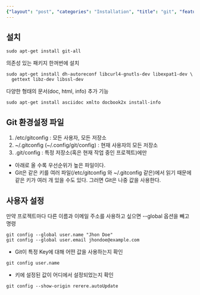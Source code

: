 ```yaml
---
{"layout": "post", "categories": "Installation", "title": "git", "feature-img": "assets/img/feature_img.png"}
---
```

## 설치
```
sudo apt-get install git-all
```

의존성 있는 패키지 한꺼번에 설치
```
sudo apt-get install dh-autoreconf libcurl4-gnutls-dev libexpat1-dev \
  gettext libz-dev libssl-dev
```

다양한 형태의 문서(doc, html, info) 추가 기능
```
sudo apt-get install asciidoc xmlto docbook2x install-info
```

## Git 환경설정 파일
1. /etc/gitconfig : 모든 사용자, 모든 저장소
2. ~/.gitconfig (~/.config/git/config) : 현재 사용자의 모든 저장소
3. .git/config : 특정 저장소(혹은 현재 작업 중인 프로젝트)에만

- 아래로 올 수록 우선순위가 높은 파일이다.
- Git은 같은 키를 여러 파일(/etc/gitconfig 와 ~/.gitconfig 같은)에서 읽기 때문에 같은 키가 여러 개 있을 수도 있다. 그러면 Git은 나중 값을 사용한다.

## 사용자 설정
만약 프로젝트마다 다른 이름과 이메일 주소를 사용하고 싶으면 --global 옵션을 빼고 명령
```
git config --global user.name "Jhon Doe"
git config --global user.email jhondoe@example.com
```

* Git이 특정 Key에 대해 어떤 값을 사용하는지 확인
```
git config user.name
```

* 키에 설정된 값이 어디에서 설정되었는지 확인
```
git config --show-origin rerere.autoUpdate
```
